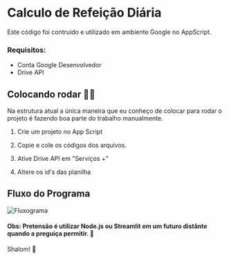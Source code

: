 # Calculo de Refeição Diária

Este código foi contruído e utilizado em ambiente Google no AppScript.

### Requisitos:

- Conta Google Desenvolvedor 
- Drive API

## Colocando rodar 🛞💨
  Na estrutura atual a única maneira que eu conheço de colocar para rodar o projeto é fazendo boa parte do trabalho manualmente.

1. Crie um projeto no App Script 

2. Copie e cole os códigos dos arquivos.

3. Ative Drive API em "Serviços +"

4. Altere os id's das planilha

## Fluxo do Programa

![Fluxograma](https://github.dev/Open-Santa-Casa/calculo-refeicao-dia/blob/main/My%20First%20Board.jpg)

#### Obs: Pretensão é utilizar Node.js ou Streamlit em um futuro distânte quando a preguiça permitir. 🥱

Shalom! 🖖
